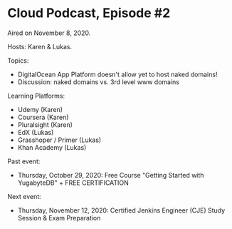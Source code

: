 # Cloud Podcast, Episode #2

Aired on November 8, 2020.

Hosts: Karen & Lukas.

Topics:
- DigitalOcean App Platform doesn't allow yet to host naked domains!
- Discussion: naked domains vs. 3rd level www domains

Learning Platforms:
- Udemy (Karen)
- Coursera (Karen)
- Pluralsight (Karen)
- EdX (Lukas)
- Grasshoper / Primer (Lukas)
- Khan Academy (Lukas)

Past event:
- Thursday, October 29, 2020: Free Course "Getting Started with YugabyteDB" + FREE CERTIFICATION

Next event:
- Thursday, November 12, 2020: Certified Jenkins Engineer (CJE) Study Session & Exam Preparation
